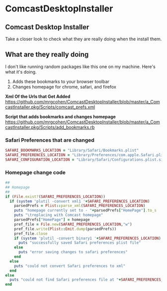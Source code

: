 ComcastDesktopInstaller
=======================

## Comcast Desktop Installer

Take a closer look to check what they are really doing when the install them. 

## What are they really doing

I don't like running random packages like this one on my machine.  Here's what it's doing.

1. Adds these bookmarks to your browser toolbar
2. Changes homepage for chrome, safari, and firefox


__Xml Of the Urls that Get Added__
https://github.com/mrgcohen/ComcastDesktopInstaller/blob/master/a_ComcastInstaller.pkg/Scripts/comcast_prefs.xml

__Script that adds bookmarks and changes homepage__
https://github.com/mrgcohen/ComcastDesktopInstaller/blob/master/a_ComcastInstaller.pkg/Scripts/add_bookmarks.rb

### Safari Preferences that are changed

```ruby
SAFARI_BOOKMARKS_LOCATION = "Library/Safari/Bookmarks.plist"
SAFARI_PREFERENCES_LOCATION = "Library/Preferences/com.apple.Safari.plist"
SAFARI_CONFIGURATION_LOCATION = "Library/Safari/Configurations.plist.signed"
```

### Homepage change code

```ruby
##
## Homepage
##
if (File.exist?(SAFARI_PREFERENCES_LOCATION))
  if (system 'plutil -convert xml1 '+SAFARI_PREFERENCES_LOCATION)
    parsedPrefs = Plist::parse_xml(SAFARI_PREFERENCES_LOCATION)
    puts "homepage currently set to - "+parsedPrefs["HomePage"].to_s
    puts "\treplacing with Comcast homepage"
    parsedPrefs["HomePage"] = homepage
    pref_file = File.new(SAFARI_PREFERENCES_LOCATION,"w")
    pref_file.write(Plist::Emit.dump(parsedPrefs))
    pref_file.close
    if (system 'plutil -convert binary1 '+SAFARI_PREFERENCES_LOCATION)
      puts "successfully saved Safari preferences plist file"
    else
      puts "error saving changes to safari preferences"
    end
  else
    puts "could not convert Safari preferences to xml"
  end
else
  puts "could not find Safari preferences file at "+SAFARI_PREFERENCES_LOCATION
end
```
